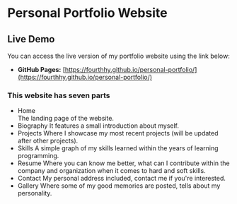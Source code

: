 # Personal Portfolio Website

## Live Demo

You can access the live version of my portfolio website using the link below:

- **GitHub Pages:** [https://fourthhy.github.io/personal-portfolio/](https://fourthhy.github.io/personal-portfolio/)

### This website has seven parts
- Home <br>
The landing page of the website.
- Biography
It features a small introduction about myself.
- Projects
Where I showcase my most recent projects (will be updated after other projects).
- Skills
A simple graph of my skills learned within the years of learning programming.
- Resume
Where you can know me better, what can I contribute within the company and organization when it comes to hard and soft skills.
- Contact
My personal address included, contact me if you're interested.
- Gallery
Where some of my good memories are posted, tells about my personality.
